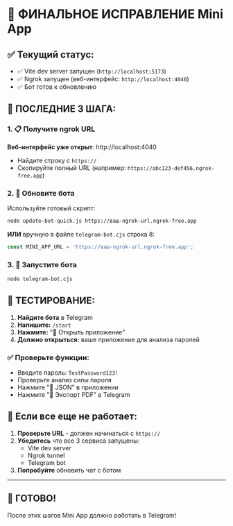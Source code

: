 # 🚨 ФИНАЛЬНОЕ ИСПРАВЛЕНИЕ Mini App

## ✅ Текущий статус:
- ✅ Vite dev server запущен (`http://localhost:5173`)
- ✅ Ngrok запущен (веб-интерфейс: `http://localhost:4040`)
- ✅ Бот готов к обновлению

## 🎯 ПОСЛЕДНИЕ 3 ШАГА:

### 1. 📋 Получите ngrok URL
**Веб-интерфейс уже открыт**: http://localhost:4040
- Найдите строку с `https://`
- Скопируйте полный URL (например: `https://abc123-def456.ngrok-free.app`)

### 2. 🔧 Обновите бота
Используйте готовый скрипт:
```bash
node update-bot-quick.js https://ваш-ngrok-url.ngrok-free.app
```

**ИЛИ** вручную в файле `telegram-bot.cjs` строка 8:
```javascript
const MINI_APP_URL = 'https://ваш-ngrok-url.ngrok-free.app';
```

### 3. 🚀 Запустите бота
```bash
node telegram-bot.cjs
```

## 🎉 ТЕСТИРОВАНИЕ:

1. **Найдите бота** в Telegram
2. **Напишите:** `/start`
3. **Нажмите:** "🔐 Открыть приложение"
4. **Должно открыться:** ваше приложение для анализа паролей

### ✅ Проверьте функции:
- Введите пароль: `TestPassword123!`
- Проверьте анализ силы пароля
- Нажмите "📄 JSON" в приложении
- Нажмите "📄 Экспорт PDF" в Telegram

## 🔧 Если все еще не работает:

1. **Проверьте URL** - должен начинаться с `https://`
2. **Убедитесь** что все 3 сервиса запущены:
   - Vite dev server
   - Ngrok tunnel  
   - Telegram bot
3. **Попробуйте** обновить чат с ботом

---

## 🎯 ГОТОВО!
После этих шагов Mini App должно работать в Telegram!
